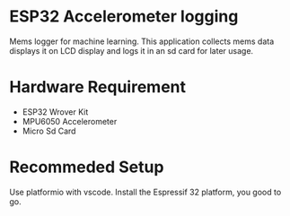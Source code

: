 # ESP32 Accelerometer logging
Mems logger for machine learning. This application collects mems data displays it on LCD display and logs it in an sd card for later usage.

# Hardware Requirement

- ESP32 Wrover Kit
- MPU6050 Accelerometer
- Micro Sd Card

# Recommeded Setup

Use platformio with vscode. Install the Espressif 32 platform, you good to go.
